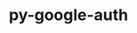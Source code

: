 ---
title: "py-google-auth"
layout: cache
categories: [package, develop-2024-02-25]
meta: {"versions": ["2.27.0"], "compilers": ["apple-clang@=15.0.0", "gcc@=11.4.0"], "oss": ["ubuntu20.04", "ubuntu22.04", "ventura"], "platforms": ["darwin", "linux"], "targets": ["aarch64", "neoverse_v1", "neoverse_v2", "x86_64_v3"], "stacks": ["e4s", "e4s-neoverse-v2", "e4s-neoverse_v1", "ml-darwin-aarch64-mps", "ml-linux-x86_64-cpu", "ml-linux-x86_64-cuda", "ml-linux-x86_64-rocm", "root"], "num_specs": 9, "num_specs_by_stack": {"root": 9, "ml-darwin-aarch64-mps": 1, "e4s-neoverse_v1": 2, "e4s": 2, "e4s-neoverse-v2": 2, "ml-linux-x86_64-cpu": 2, "ml-linux-x86_64-rocm": 2, "ml-linux-x86_64-cuda": 2}}
spec_details: [{"hash": "d2kjofr3p2i7r7nisuid7hxzl67iypm7", "compiler": "apple-clang@=15.0.0", "versions": ["2.27.0"], "os": "ventura", "platform": "darwin", "target": "aarch64", "variants": ["~aiohttp", "build_system=python_pip"], "stacks": ["root", "ml-darwin-aarch64-mps"], "size": "-", "tarball": "https://binaries.spack.io/develop-2024-02-25/build_cache/darwin-ventura-aarch64/apple-clang-15.0.0/py-google-auth-2.27.0/darwin-ventura-aarch64-apple-clang-15.0.0-py-google-auth-2.27.0-d2kjofr3p2i7r7nisuid7hxzl67iypm7.spack"}, {"hash": "lshvi2yth5kuqgcfx6tn5thdac56aycs", "compiler": "gcc@=11.4.0", "versions": ["2.27.0"], "os": "ubuntu20.04", "platform": "linux", "target": "neoverse_v1", "variants": ["~aiohttp", "build_system=python_pip"], "stacks": ["root", "e4s-neoverse_v1"], "size": "-", "tarball": "https://binaries.spack.io/develop-2024-02-25/build_cache/linux-ubuntu20.04-neoverse_v1/gcc-11.4.0/py-google-auth-2.27.0/linux-ubuntu20.04-neoverse_v1-gcc-11.4.0-py-google-auth-2.27.0-lshvi2yth5kuqgcfx6tn5thdac56aycs.spack"}, {"hash": "plmkacpuxtl7gpblntki3adgod7wgyuq", "compiler": "gcc@=11.4.0", "versions": ["2.27.0"], "os": "ubuntu20.04", "platform": "linux", "target": "neoverse_v1", "variants": ["~aiohttp", "build_system=python_pip"], "stacks": ["root", "e4s-neoverse_v1"], "size": "-", "tarball": "https://binaries.spack.io/develop-2024-02-25/build_cache/linux-ubuntu20.04-neoverse_v1/gcc-11.4.0/py-google-auth-2.27.0/linux-ubuntu20.04-neoverse_v1-gcc-11.4.0-py-google-auth-2.27.0-plmkacpuxtl7gpblntki3adgod7wgyuq.spack"}, {"hash": "3vki5k4vto7whhm6mumflxfbsgf5wcsu", "compiler": "gcc@=11.4.0", "versions": ["2.27.0"], "os": "ubuntu20.04", "platform": "linux", "target": "x86_64_v3", "variants": ["~aiohttp", "build_system=python_pip"], "stacks": ["root", "e4s"], "size": "-", "tarball": "https://binaries.spack.io/develop-2024-02-25/build_cache/linux-ubuntu20.04-x86_64_v3/gcc-11.4.0/py-google-auth-2.27.0/linux-ubuntu20.04-x86_64_v3-gcc-11.4.0-py-google-auth-2.27.0-3vki5k4vto7whhm6mumflxfbsgf5wcsu.spack"}, {"hash": "6rgdfbeflgtj56v5n5ssqzzmwmohrjqr", "compiler": "gcc@=11.4.0", "versions": ["2.27.0"], "os": "ubuntu20.04", "platform": "linux", "target": "x86_64_v3", "variants": ["~aiohttp", "build_system=python_pip"], "stacks": ["root", "e4s"], "size": "-", "tarball": "https://binaries.spack.io/develop-2024-02-25/build_cache/linux-ubuntu20.04-x86_64_v3/gcc-11.4.0/py-google-auth-2.27.0/linux-ubuntu20.04-x86_64_v3-gcc-11.4.0-py-google-auth-2.27.0-6rgdfbeflgtj56v5n5ssqzzmwmohrjqr.spack"}, {"hash": "5vrmxmvbt53zc7qloz3znoi37qg2f7zh", "compiler": "gcc@=11.4.0", "versions": ["2.27.0"], "os": "ubuntu22.04", "platform": "linux", "target": "neoverse_v2", "variants": ["~aiohttp", "build_system=python_pip"], "stacks": ["root", "e4s-neoverse-v2"], "size": "-", "tarball": "https://binaries.spack.io/develop-2024-02-25/build_cache/linux-ubuntu22.04-neoverse_v2/gcc-11.4.0/py-google-auth-2.27.0/linux-ubuntu22.04-neoverse_v2-gcc-11.4.0-py-google-auth-2.27.0-5vrmxmvbt53zc7qloz3znoi37qg2f7zh.spack"}, {"hash": "mteabrzeqwdtevp6jpgia7lkgk2ujrku", "compiler": "gcc@=11.4.0", "versions": ["2.27.0"], "os": "ubuntu22.04", "platform": "linux", "target": "neoverse_v2", "variants": ["~aiohttp", "build_system=python_pip"], "stacks": ["root", "e4s-neoverse-v2"], "size": "-", "tarball": "https://binaries.spack.io/develop-2024-02-25/build_cache/linux-ubuntu22.04-neoverse_v2/gcc-11.4.0/py-google-auth-2.27.0/linux-ubuntu22.04-neoverse_v2-gcc-11.4.0-py-google-auth-2.27.0-mteabrzeqwdtevp6jpgia7lkgk2ujrku.spack"}, {"hash": "a6lgtobw7vihk33mvjysksx2wnbvagrw", "compiler": "gcc@=11.4.0", "versions": ["2.27.0"], "os": "ubuntu22.04", "platform": "linux", "target": "x86_64_v3", "variants": ["~aiohttp", "build_system=python_pip"], "stacks": ["ml-linux-x86_64-cpu", "root", "ml-linux-x86_64-rocm", "ml-linux-x86_64-cuda"], "size": "-", "tarball": "https://binaries.spack.io/develop-2024-02-25/build_cache/linux-ubuntu22.04-x86_64_v3/gcc-11.4.0/py-google-auth-2.27.0/linux-ubuntu22.04-x86_64_v3-gcc-11.4.0-py-google-auth-2.27.0-a6lgtobw7vihk33mvjysksx2wnbvagrw.spack"}, {"hash": "gbkgyq7rvxwqlux53gnn5lzkazetuybr", "compiler": "gcc@=11.4.0", "versions": ["2.27.0"], "os": "ubuntu22.04", "platform": "linux", "target": "x86_64_v3", "variants": ["~aiohttp", "build_system=python_pip"], "stacks": ["ml-linux-x86_64-cpu", "root", "ml-linux-x86_64-rocm", "ml-linux-x86_64-cuda"], "size": "-", "tarball": "https://binaries.spack.io/develop-2024-02-25/build_cache/linux-ubuntu22.04-x86_64_v3/gcc-11.4.0/py-google-auth-2.27.0/linux-ubuntu22.04-x86_64_v3-gcc-11.4.0-py-google-auth-2.27.0-gbkgyq7rvxwqlux53gnn5lzkazetuybr.spack"}]
---